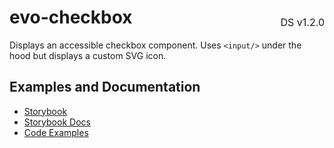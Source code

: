 <h1 style="display: flex; justify-content: space-between; align-items: center;">
    <span>
        evo-checkbox
    </span>
    <span style="font-weight: normal; font-size: medium; margin-bottom: -15px;">
        DS v1.2.0
    </span>
</h1>

Displays an accessible checkbox component. Uses `<input/>` under the hood but displays a custom SVG icon.

## Examples and Documentation

- [Storybook](https://ebay.github.io/evo-web/ebayui-core/?path=/story/form-input-evo-checkbox)
- [Storybook Docs](https://ebay.github.io/evo-web/ebayui-core/?path=/docs/form-input-evo-checkbox)
- [Code Examples](https://github.com/eBay/evo-web/tree/main/packages/ebayui-core/src/components/evo-checkbox/examples)
